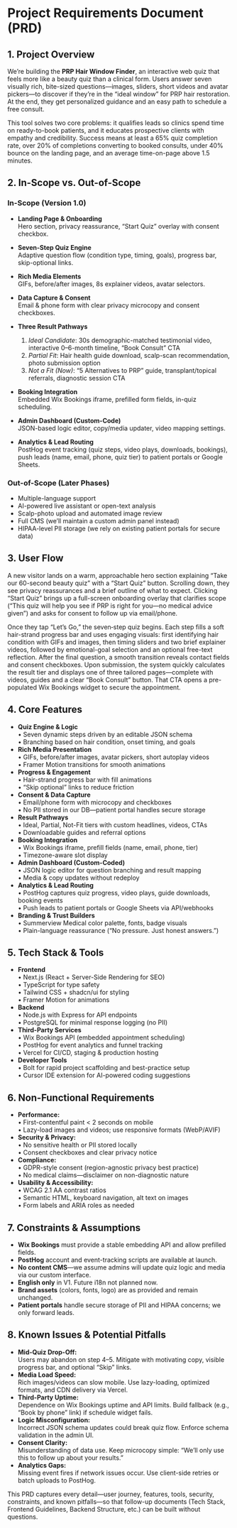 # Project Requirements Document (PRD)

## 1. Project Overview

We’re building the **PRP Hair Window Finder**, an interactive web quiz that feels more like a beauty quiz than a clinical form. Users answer seven visually rich, bite-sized questions—images, sliders, short videos and avatar pickers—to discover if they’re in the “ideal window” for PRP hair restoration. At the end, they get personalized guidance and an easy path to schedule a free consult.

This tool solves two core problems: it qualifies leads so clinics spend time on ready-to-book patients, and it educates prospective clients with empathy and credibility. Success means at least a 65% quiz completion rate, over 20% of completions converting to booked consults, under 40% bounce on the landing page, and an average time-on-page above 1.5 minutes.

## 2. In-Scope vs. Out-of-Scope

### In-Scope (Version 1.0)

*   **Landing Page & Onboarding**\
    Hero section, privacy reassurance, “Start Quiz” overlay with consent checkbox.

*   **Seven-Step Quiz Engine**\
    Adaptive question flow (condition type, timing, goals), progress bar, skip-optional links.

*   **Rich Media Elements**\
    GIFs, before/after images, 8s explainer videos, avatar selectors.

*   **Data Capture & Consent**\
    Email & phone form with clear privacy microcopy and consent checkboxes.

*   **Three Result Pathways**

    1.  *Ideal Candidate*: 30s demographic-matched testimonial video, interactive 0–6-month timeline, “Book Consult” CTA
    2.  *Partial Fit*: Hair health guide download, scalp-scan recommendation, photo submission option
    3.  *Not a Fit (Now)*: “5 Alternatives to PRP” guide, transplant/topical referrals, diagnostic session CTA

*   **Booking Integration**\
    Embedded Wix Bookings iframe, prefilled form fields, in-quiz scheduling.

*   **Admin Dashboard (Custom-Code)**\
    JSON-based logic editor, copy/media updater, video mapping settings.

*   **Analytics & Lead Routing**\
    PostHog event tracking (quiz steps, video plays, downloads, bookings), push leads (name, email, phone, quiz tier) to patient portals or Google Sheets.

### Out-of-Scope (Later Phases)

*   Multiple-language support
*   AI-powered live assistant or open-text analysis
*   Scalp-photo upload and automated image review
*   Full CMS (we’ll maintain a custom admin panel instead)
*   HIPAA-level PII storage (we rely on existing patient portals for secure data)

## 3. User Flow

A new visitor lands on a warm, approachable hero section explaining “Take our 60-second beauty quiz” with a “Start Quiz” button. Scrolling down, they see privacy reassurances and a brief outline of what to expect. Clicking “Start Quiz” brings up a full-screen onboarding overlay that clarifies scope (“This quiz will help you see if PRP is right for you—no medical advice given”) and asks for consent to follow up via email/phone.

Once they tap “Let’s Go,” the seven‐step quiz begins. Each step fills a soft hair-strand progress bar and uses engaging visuals: first identifying hair condition with GIFs and images, then timing sliders and two brief explainer videos, followed by emotional-goal selection and an optional free-text reflection. After the final question, a smooth transition reveals contact fields and consent checkboxes. Upon submission, the system quickly calculates the result tier and displays one of three tailored pages—complete with videos, guides and a clear “Book Consult” button. That CTA opens a pre-populated Wix Bookings widget to secure the appointment.

## 4. Core Features

*   **Quiz Engine & Logic**\
    • Seven dynamic steps driven by an editable JSON schema\
    • Branching based on hair condition, onset timing, and goals
*   **Rich Media Presentation**\
    • GIFs, before/after images, avatar pickers, short autoplay videos\
    • Framer Motion transitions for smooth animations
*   **Progress & Engagement**\
    • Hair-strand progress bar with fill animations\
    • “Skip optional” links to reduce friction
*   **Consent & Data Capture**\
    • Email/phone form with microcopy and checkboxes\
    • No PII stored in our DB—patient portal handles secure storage
*   **Result Pathways**\
    • Ideal, Partial, Not-Fit tiers with custom headlines, videos, CTAs\
    • Downloadable guides and referral options
*   **Booking Integration**\
    • Wix Bookings iframe, prefill fields (name, email, phone, tier)\
    • Timezone-aware slot display
*   **Admin Dashboard (Custom-Coded)**\
    • JSON logic editor for question branching and result mapping\
    • Media & copy updates without redeploy
*   **Analytics & Lead Routing**\
    • PostHog captures quiz progress, video plays, guide downloads, booking events\
    • Push leads to patient portals or Google Sheets via API/webhooks
*   **Branding & Trust Builders**\
    • Summerview Medical color palette, fonts, badge visuals\
    • Plain-language reassurance (“No pressure. Just honest answers.”)

## 5. Tech Stack & Tools

*   **Frontend**\
    • Next.js (React + Server-Side Rendering for SEO)\
    • TypeScript for type safety\
    • Tailwind CSS + shadcn/ui for styling\
    • Framer Motion for animations
*   **Backend**\
    • Node.js with Express for API endpoints\
    • PostgreSQL for minimal response logging (no PII)
*   **Third-Party Services**\
    • Wix Bookings API (embedded appointment scheduling)\
    • PostHog for event analytics and funnel tracking\
    • Vercel for CI/CD, staging & production hosting
*   **Developer Tools**\
    • Bolt for rapid project scaffolding and best-practice setup\
    • Cursor IDE extension for AI-powered coding suggestions

## 6. Non-Functional Requirements

*   **Performance:**\
    • First-contentful paint < 2 seconds on mobile\
    • Lazy-load images and videos; use responsive formats (WebP/AVIF)
*   **Security & Privacy:**\
    • No sensitive health or PII stored locally\
    • Consent checkboxes and clear privacy notice
*   **Compliance:**\
    • GDPR-style consent (region-agnostic privacy best practice)\
    • No medical claims—disclaimer on non-diagnostic nature
*   **Usability & Accessibility:**\
    • WCAG 2.1 AA contrast ratios\
    • Semantic HTML, keyboard navigation, alt text on images\
    • Form labels and ARIA roles as needed

## 7. Constraints & Assumptions

*   **Wix Bookings** must provide a stable embedding API and allow prefilled fields.
*   **PostHog** account and event-tracking scripts are available at launch.
*   **No content CMS**—we assume admins will update quiz logic and media via our custom interface.
*   **English only** in V1. Future i18n not planned now.
*   **Brand assets** (colors, fonts, logo) are as provided and remain unchanged.
*   **Patient portals** handle secure storage of PII and HIPAA concerns; we only forward leads.

## 8. Known Issues & Potential Pitfalls

*   **Mid-Quiz Drop-Off:**\
    Users may abandon on step 4–5. Mitigate with motivating copy, visible progress bar, and optional “Skip” links.
*   **Media Load Speed:**\
    Rich images/videos can slow mobile. Use lazy-loading, optimized formats, and CDN delivery via Vercel.
*   **Third-Party Uptime:**\
    Dependence on Wix Bookings uptime and API limits. Build fallback (e.g., “Book by phone” link) if schedule widget fails.
*   **Logic Misconfiguration:**\
    Incorrect JSON schema updates could break quiz flow. Enforce schema validation in the admin UI.
*   **Consent Clarity:**\
    Misunderstanding of data use. Keep microcopy simple: “We’ll only use this to follow up about your results.”
*   **Analytics Gaps:**\
    Missing event fires if network issues occur. Use client-side retries or batch uploads to PostHog.

This PRD captures every detail—user journey, features, tools, security, constraints, and known pitfalls—so that follow-up documents (Tech Stack, Frontend Guidelines, Backend Structure, etc.) can be built without questions.
